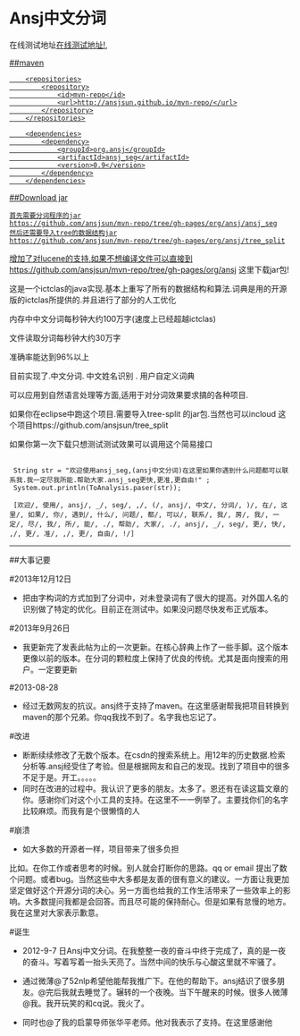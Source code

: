 Ansj中文分词
==================

在线测试地址<a href="http://demo.ansj.org">在线测试地址!</href>,

##maven
````
	<repositories>
		<repository>
			<id>mvn-repo</id>
			<url>http://ansjsun.github.io/mvn-repo/</url>
		</repository>
	</repositories>

	<dependencies>
        <dependency>
            <groupId>org.ansj</groupId>
            <artifactId>ansj_seg</artifactId>
            <version>0.9</version>
        </dependency>
    </dependencies>

````
##Download jar

````
首先需要分词程序的jar
https://github.com/ansjsun/mvn-repo/tree/gh-pages/org/ansj/ansj_seg
然后还需要导入tree的数据结构jar
https://github.com/ansjsun/mvn-repo/tree/gh-pages/org/ansj/tree_split
````

增加了对lucene的支持.如果不想编译文件可以直接到 https://github.com/ansjsun/mvn-repo/tree/gh-pages/org/ansj 这里下载jar包!




这是一个ictclas的java实现.基本上重写了所有的数据结构和算法.词典是用的开源版的ictclas所提供的.并且进行了部分的人工优化

内存中中文分词每秒钟大约100万字(速度上已经超越ictclas)

文件读取分词每秒钟大约30万字

准确率能达到96%以上

目前实现了.中文分词. 中文姓名识别 . 用户自定义词典

可以应用到自然语言处理等方面,适用于对分词效果要求搞的各种项目.

如果你在eclipse中跑这个项目.需要导入tree-split 的jar包.当然也可以incloud 这个项目https://github.com/ansjsun/tree_split 

如果你第一次下载只想测试测试效果可以调用这个简易接口

<pre><code>
 String str = "欢迎使用ansj_seg,(ansj中文分词)在这里如果你遇到什么问题都可以联系我.我一定尽我所能.帮助大家.ansj_seg更快,更准,更自由!" ;
 System.out.println(ToAnalysis.paser(str));
 
 ﻿[欢迎/, 使用/, ansj/, _/, seg/, ,/, (/, ansj/, 中文/, 分词/, )/, 在/, 这里/, 如果/, 你/, 遇到/, 什么/, 问题/, 都/, 可以/, 联系/, 我/, 房/, 我/, 一定/, 尽/, 我/, 所/, 能/, ./, 帮助/, 大家/, ./, ansj/, _/, seg/, 更/, 快/, ,/, 更/, 准/, ,/, 更/, 自由/, !/]
</code></pre>




----
##大事记要

#2013年12月12日
* 把由字构词的方式加到了分词中，对未登录词有了很大的提高。对外国人名的识别做了特定的优化。目前正在测试中。如果没问题尽快发布正式版本。

#2013年9月26日
* 我更新完了发表此帖为止的一次更新。在核心辞典上作了一些手脚。这个版本更像以前的版本。在分词的颗粒度上保持了优良的传统。尤其是面向搜索的用户。一定要更新

#2013-08-28
* 经过无数网友的抗议。ansj终于支持了maven。在这里感谢帮我把项目转换到maven的那个兄弟。你qq我找不到了。名字我也忘记了。

#改进
* 断断续续修改了无数个版本。在csdn的搜索系统上。用12年的历史数据.检索分析等.ansj经受住了考验。但是根据网友和自己的发现。找到了项目中的很多不足于是。开工。。。。。
* 同时在改进的过程中。我认识了更多的朋友。太多了。恩还有在读这篇文章的你。感谢你们对这个小工具的支持。在这里不一一例举了。主要找你们的名字比较麻烦。而我有是个很懒惰的人

#崩溃
* 如大多数的开源者一样，项目带来了很多负担

比如。在你工作或者思考的时候。别人就会打断你的思路。qq or email 提出了数个问题。或者bug。当然这些中大多都是友善的很有意义的建议。一方面让我更加坚定做好这个开源分词的决心。另一方面也给我的工作生活带来了一些效率上的影响。大多数提问我都是会回答。而且尽可能的保持耐心。但是如果有怠慢的地方。我在这里对大家表示歉意。

#诞生
* 2012-9-7 日Ansj中文分词。在我整整一夜的奋斗中终于完成了，真的是一夜的奋斗。写着写着一抬头天亮了。当然中间的快乐与心酸这里就不牢骚了。

* 通过微薄@了52nlp希望他能帮我推广下。在他的帮助下。ansj结识了很多朋友。@完后我就去睡觉了。辗转的一个夜晚。当下午醒来的时候。很多人微薄@我。我开玩笑的和cq说。我火了。

* 同时也@了我的启蒙导师张华平老师。他对我表示了支持。在这里感谢他
